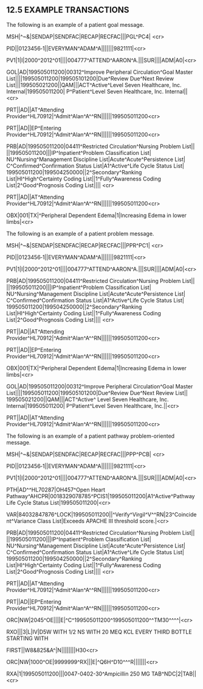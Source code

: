 ## 12.5 EXAMPLE TRANSACTIONS

The following is an example of a patient goal message.

MSH|^~\&|SENDAP|SENDFAC|RECAP|RECFAC|||PGL^PC4| &lt;cr>

PID||0123456‑1||EVERYMAN^ADAM^A|||||||9821111|&lt;cr>

PV1|1|I|2000^2012^01||||004777^ATTEND^AARON^A.|||SUR||­||ADM|A0­|&lt;cr>

GOL|AD|199505011200|00312^Improve Peripheral Circulation^Goal Master List||||199505011200|199505101200|Due^Review Due^Next Review List|||199505021200||QAM|||ACT^Active^Level Seven Healthcare, Inc. Internal|199505011200| P^Patient^Level Seven Healthcare, Inc. Internal||&lt;cr>

PRT||AD||AT^Attending Provider^HL70912|^Admit^Alan^A^^RN||||||199505011200&lt;cr>

PRT||AD||EP^Entering Provider^HL70912|^Admit^Alan^A^^RN||||||199505011200&lt;cr>

PRB|AD|199505011200|04411^Restricted Circulation^Nursing Problem List|| ||199505011200|||IP^Inpatient^Problem Classification List| NU^Nursing^Management Discipline List|Acute^Acute^Persistence List| C^Confirmed^Confirmation Status List|A1^Active^Life Cycle Status List| 199505011200|199504250000||2^Secondary^Ranking List|HI^High^Certainty Coding List||1^Fully^Awareness Coding List|2^Good^Prognosis Coding List|||| &lt;cr>

PRT||AD||AT^Attending Provider^HL70912|^Admit^Alan^A^^RN||||||199505011200&lt;cr>

OBX|001|TX|^Peripheral Dependent Edema|1|Increasing Edema in lower limbs|&lt;cr>

The following is an example of a patient problem message.

MSH|^~\&|SENDAP|SENDFAC|RECAP|RECFAC|||PPR^PC1| &lt;cr>

PID||0123456‑1||EVERYMAN^ADAM^A|||||||9821111|&lt;cr>

PV1|1|I|2000^2012^01||||004777^ATTEND^AARON^A.|||SUR||­||ADM|A0­|&lt;cr>

PRB|AD|199505011200|04411^Restricted Circulation^Nursing Problem List|| ||199505011200|||IP^Inpatient^Problem Classification List| NU^Nursing^Management Discipline List|Acute^Acute^Persistence List| C^Confirmed^Confirmation Status List|A1^Active^Life Cycle Status List| 199505011200|199504250000||2^Secondary^Ranking List|HI^High^Certainty Coding List||1^Fully^Awareness Coding List|2^Good^Prognosis Coding List|||| &lt;cr>

PRT||AD||AT^Attending Provider^HL70912|^Admit^Alan^A^^RN||||||199505011200&lt;cr>

PRT||AD||EP^Entering Provider^HL70912|^Admit^Alan^A^^RN||||||199505011200&lt;cr>

OBX|001|TX|^Peripheral Dependent Edema|1|Increasing Edema in lower limbs|&lt;cr>

GOL|AD|199505011200|00312^Improve Peripheral Circulation^Goal Master List||||199505011200|199505101200|Due^Review Due^Next Review List|| 199505021200||QAM|||ACT^Active^ Level Seven Healthcare, Inc. Internal|199505011200| P^Patient^Level Seven Healthcare, Inc.||&lt;cr>

PRT||AD||AT^Attending Provider^HL70912|^Admit^Alan^A^^RN||||||199505011200&lt;cr>

The following is an example of a patient pathway problem-oriented message.

MSH|^~\&|SENDAP|SENDFAC|RECAP|RECFAC|||PPP^PCB| &lt;cr>

PID||0123456‑1||EVERYMAN^ADAM^A|||||||9821111|&lt;cr>

PV1|1|I|2000^2012^01||||004777^ATTEND^AARON^A.|||SUR||­||ADM|A0­|&lt;cr>

PTH|AD^^HL70287|OH457^Open Heart Pathway^AHCPR|0018329078785^PCIS1|199505011200|A1^Active^Pathway Life Cycle Status List|199505011200|&lt;cr>

VAR|84032847876^LOCK|199505011200||^Verify^Virgil^V^^RN|23^Coincident^Variance Class List|Exceeds APACHE III threshold score.|&lt;cr>

PRB|AD|199505011200|04411^Restricted Circulation^Nursing Problem List|| ||199505011200|||IP^Inpatient^Problem Classification List| NU^Nursing^Management Discipline List|Acute^Acute^Persistence List| C^Confirmed^Confirmation Status List|A1^Active^Life Cycle Status List| 199505011200|199504250000||2^Secondary^Ranking List|HI^High^Certainty Coding List||1^Fully^Awareness Coding List|2^Good^Prognosis Coding List|||| &lt;cr>

PRT||AD||AT^Attending Provider^HL70912|^Admit^Alan^A^^RN||||||199505011200&lt;cr>

PRT||AD||EP^Entering Provider^HL70912|^Admit^Alan^A^^RN||||||199505011200&lt;cr>

ORC|NW|2045^OE||||E|^C^199505011200^199505011200^^TM30^^^^|&lt;cr>

RXO|||3|L|IV|D5W WITH 1/2 NS WITH 20 MEQ KCL EVERY THIRD BOTTLE STARTING WITH

FIRST||W8&825&A^|N||||||||H30&lt;cr>

ORC|NW|1000^OE|9999999^RX|||E|^Q6H^D10^^^R|||||||&lt;cr>

RXA|1|199505011200|||0047-0402-30^Ampicillin 250 MG TAB^NDC|2|TAB||&lt;cr>
